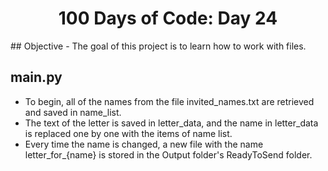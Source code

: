 <h1 align="center">
    100 Days of Code: Day 24
  <br>
</h1>
## Objective
- The goal of this project is to learn how to work with files.

## main.py
- To begin, all of the names from the file invited_names.txt are retrieved and saved in name_list.
- The text of the letter is saved in letter_data, and the name in letter_data is replaced one by one with the items of name list.
- Every time the name is changed, a new file with the name letter_for_{name} is stored in the Output folder's ReadyToSend folder.
